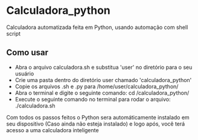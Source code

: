 # Calculadora_python

Calculadora automatizada feita em Python, usando automação com shell script

## Como usar
 
  - Abra o arquivo calculadora.sh e substitua 'user' no diretório para o seu usuário
  - Crie uma pasta dentro do diretório user chamado 'calculadora_python'
  - Copie os arquivos .sh e .py para /home/user/calculadora_python/
  - Abra o terminal e digite o seguinte comando: cd /calculadora_python/
  - Execute o seguinte comando no terminal para rodar o arquivo: ./calculadora.sh

Com todos os passos feitos o Python sera automáticamente instalado em seu dispositivo (Caso ainda não esteja instalado) e logo após, você terá acesso a uma calculadora inteligente
